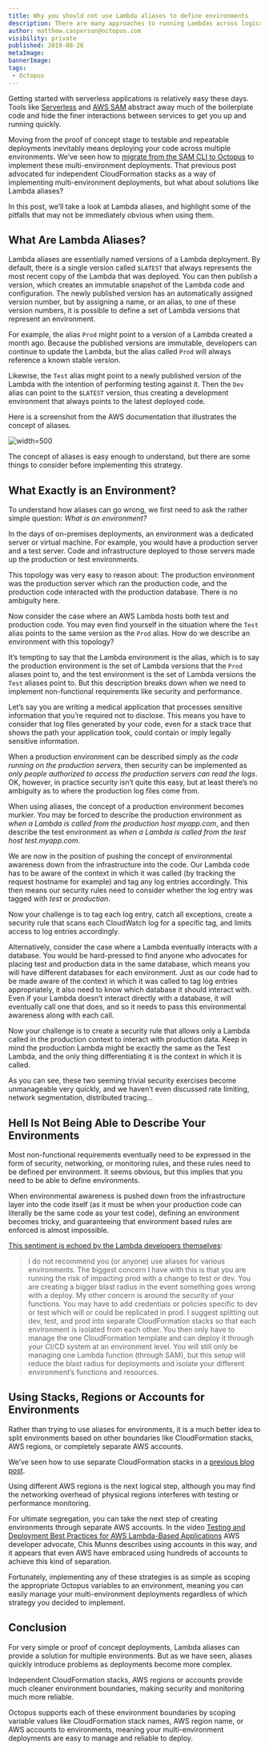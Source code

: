 ```yaml
---
title: Why you should not use Lambda aliases to define environments
description: There are many approaches to running Lambdas across logical environments, but you need to be wary of the pitfalls when using aliases.
author: matthew.casperson@octopus.com
visibility: private
published: 2019-08-26
metaImage:
bannerImage:
tags:
 - Octopus
---
```


Getting started with serverless applications is relatively easy these days. Tools like [Serverless](https://serverless.com/) and [AWS SAM](https://aws.amazon.com/serverless/sam/) abstract away much of the boilerplate code and hide the finer interactions between services to get you up and running quickly.

Moving from the proof of concept stage to testable and repeatable deployments inevitably means deploying your code across multiple environments. We’ve seen how to [migrate from the SAM CLI to Octopus](/blog/2019-08/aws-sam-and-octopus/index.md) to implement these multi-environment deployments. That previous post advocated for independent CloudFormation stacks as a way of implementing multi-environment deployments, but what about solutions like Lambda aliases?

In this post, we’ll take a look at Lambda aliases, and highlight some of the pitfalls that may not be immediately obvious when using them.

## What Are Lambda Aliases?

Lambda aliases are essentially named versions of a Lambda deployment. By default, there is a single version called `$LATEST` that always represents the most recent copy of the Lambda that was deployed. You can then publish a version, which creates an immutable snapshot of the Lambda code and configuration. The newly published version has an automatically assigned version number, but by assigning a name, or an alias, to one of these version numbers, it is possible to define a set of Lambda versions that represent an environment.

For example, the alias `Prod` might point to a version of a Lambda created a month ago. Because the published versions are immutable, developers can continue to update the Lambda, but the alias called `Prod` will always reference a known stable version.

Likewise, the `Test` alias might point to a newly published version of the Lambda with the intention of performing testing against it. Then the `Dev` alias can point to the `$LATEST` version, thus creating a development environment that always points to the latest deployed code.

Here is a screenshot from the AWS documentation that illustrates the concept of aliases.

![](alias-diagram.png "width=500")

The concept of aliases is easy enough to understand, but there are some things to consider before implementing this strategy.

## What Exactly is an Environment?

To understand how aliases can go wrong, we first need to ask the rather simple question: *What is an environment?*

In the days of on-premises deployments, an environment was a dedicated server or virtual machine. For example, you would have a production server and a test server. Code and infrastructure deployed to those servers made up the production or test environments.

This topology was very easy to reason about: The production environment was the production server which ran the production code, and the production code interacted with the production database. There is no ambiguity here.

Now consider the case where an AWS Lambda hosts both test and production code. You may even find yourself in the situation where the `Test` alias points to the same version as the `Prod` alias. How do we describe an environment with this topology?

It’s tempting to say that the Lambda environment is the alias, which is to say the production environment is the set of Lambda versions that the `Prod` aliases point to, and the test environment is the set of Lambda versions the `Test` aliases point to. But this description breaks down when we need to implement non-functional requirements like security and performance.

Let’s say you are writing a medical application that processes sensitive information that you’re required not to disclose. This means you have to consider that log files generated by your code, even for a stack trace that shows the path your application took, could contain or imply legally sensitive information.

When a production environment can be described simply as *the code running on the production servers*, then security can be implemented as *only people authorized to access the production servers can read the logs*. OK, however, in practice security isn’t quite this easy, but at least there’s no ambiguity as to where the production log files come from.

When using aliases, the concept of a production environment becomes murkier. You may be forced to describe the production environment as *when a Lambda is called from the production host myapp.com*, and then describe the test environment as *when a Lambda is called from the test host test.myapp.com*.

We are now in the position of pushing the concept of environmental awareness down from the infrastructure into the code. Our Lambda code has to be aware of the context in which it was called (by tracking the request hostname for example) and tag any log entries accordingly. This then means our security rules need to consider whether the log entry was tagged with *test* or *production*.

Now your challenge is to tag each log entry, catch all exceptions, create a security rule that scans each CloudWatch log for a specific tag, and limits access to log entries accordingly.

Alternatively, consider the case where a Lambda eventually interacts with a database. You would be hard-pressed to find anyone who advocates for placing test and production data in the same database, which means you will have different databases for each environment. Just as our code had to be made aware of the context in which it was called to tag log entries appropriately, it also need to know which database it should interact with. Even if your Lambda doesn’t interact directly with a database, it will eventually call one that does, and so it needs to pass this environmental awareness along with each call.

Now your challenge is to create a security rule that allows only a Lambda called in the production context to interact with production data. Keep in mind the production Lambda might be exactly the same as the Test Lambda, and the only thing differentiating it is the context in which it is called.

As you can see, these two seeming trivial security exercises become unmanageable very quickly, and we haven’t even discussed rate limiting, network segmentation, distributed tracing...

## Hell Is Not Being Able to Describe Your Environments

Most non-functional requirements eventually need to be expressed in the form of security, networking, or monitoring rules, and these rules need to be defined per environment. It seems obvious, but this implies that you need to be able to define environments.

When environmental awareness is pushed down from the infrastructure layer into the code itself (as it must be when your production code can literally be the same code as your test code), defining an environment becomes tricky, and guaranteeing that environment based rules are enforced is almost impossible.

[This sentiment is echoed by the Lambda developers themselves](https://github.com/awslabs/serverless-application-model/issues/220?source=post_page---------------------------#issuecomment-349054599):

> I do not recommend you (or anyone) use aliases for various environments. The biggest concern I have with this is that you are running the risk of impacting prod with a change to test or dev. You are creating a bigger blast radius in the event something goes wrong with a deploy. My other concern is around the security of your functions. You may have to add credentials or policies specific to dev or test which will or could be replicated in prod. I suggest splitting out dev, test, and prod into separate CloudFormation stacks so that each environment is isolated from each other. You then only have to manage the one CloudFormation template and can deploy it through your CI/CD system at an environment level. You will still only be managing one Lambda function (through SAM), but this setup will reduce the blast radius for deployments and isolate your different environment’s functions and resources.

## Using Stacks, Regions or Accounts for Environments

Rather than trying to use aliases for environments, it is a much better idea to split environments based on other boundaries like CloudFormation stacks, AWS regions, or completely separate AWS accounts.

We’ve seen how to use separate CloudFormation stacks in a [previous blog post](/blog/2019-08/aws-sam-and-octopus/index.md).

Using different AWS regions is the next logical step, although you may find the networking overhead of physical regions interferes with testing or performance monitoring.

For ultimate segregation, you can take the next step of creating environments through separate AWS accounts. In the video [Testing and Deployment Best Practices for AWS Lambda-Based Applications](https://www.youtube.com/watch?v=zJQDAsWm-5k) AWS developer advocate, Chis Munns describes using accounts in this way, and it appears that even AWS have embraced using hundreds of accounts to achieve this kind of separation.

Fortunately, implementing any of these strategies is as simple as scoping the appropriate Octopus variables to an environment, meaning you can easily manage your multi-environment deployments regardless of which strategy you decided to implement.

## Conclusion

For very simple or proof of concept deployments, Lambda aliases can provide a solution for multiple environments. But as we have seen, aliases quickly introduce problems as deployments become more complex.

Independent CloudFormation stacks, AWS regions or accounts provide much cleaner environment boundaries, making security and monitoring much more reliable.

Octopus supports each of these environment boundaries by scoping variable values like CloudFormation stack names, AWS region name, or AWS accounts to environments, meaning your multi-environment deployments are easy to manage and reliable to deploy.
